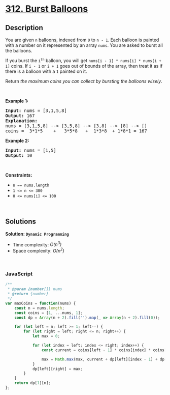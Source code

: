 # [312. Burst Balloons](https://leetcode.com/problems/burst-balloons)

## Description

<div class="elfjS" data-track-load="description_content"><p>You are given <code>n</code> balloons, indexed from <code>0</code> to <code>n - 1</code>. Each balloon is painted with a number on it represented by an array <code>nums</code>. You are asked to burst all the balloons.</p>

<p>If you burst the <code>i<sup>th</sup></code> balloon, you will get <code>nums[i - 1] * nums[i] * nums[i + 1]</code> coins. If <code>i - 1</code> or <code>i + 1</code> goes out of bounds of the array, then treat it as if there is a balloon with a <code>1</code> painted on it.</p>

<p>Return <em>the maximum coins you can collect by bursting the balloons wisely</em>.</p>

<p>&nbsp;</p>
<p><strong class="example">Example 1:</strong></p>

<pre><strong>Input:</strong> nums = [3,1,5,8]
<strong>Output:</strong> 167
<strong>Explanation:</strong>
nums = [3,1,5,8] --&gt; [3,5,8] --&gt; [3,8] --&gt; [8] --&gt; []
coins =  3*1*5    +   3*5*8   +  1*3*8  + 1*8*1 = 167</pre>

<p><strong class="example">Example 2:</strong></p>

<pre><strong>Input:</strong> nums = [1,5]
<strong>Output:</strong> 10
</pre>

<p>&nbsp;</p>
<p><strong>Constraints:</strong></p>

<ul>
	<li><code>n == nums.length</code></li>
	<li><code>1 &lt;= n &lt;= 300</code></li>
	<li><code>0 &lt;= nums[i] &lt;= 100</code></li>
</ul>
</div>

<p>&nbsp;</p>

## Solutions

**Solution: `Dynamic Programming`**
- Time complexity: <em>O(n<sup>3</sup>)</em>
- Space complexity: <em>O(n<sup>2</sup>)</em>

<p>&nbsp;</p>

### **JavaScript**

```js
/**
 * @param {number[]} nums
 * @return {number}
 */
var maxCoins = function(nums) {
    const n = nums.length;
    const coins = [1, ...nums, 1];
    const dp = Array(n + 2).fill('').map(_ => Array(n + 2).fill(0));

    for (let left = n; left >= 1; left--) {
        for (let right = left; right <= n; right++) {
            let max = 0;

            for (let index = left; index <= right; index++) {
                const current = coins[left - 1] * coins[index] * coins[right + 1];

                max = Math.max(max, current + dp[left][index - 1] + dp[index + 1][right]);
            }
            dp[left][right] = max;
        }
    }
    return dp[1][n];
};
```
